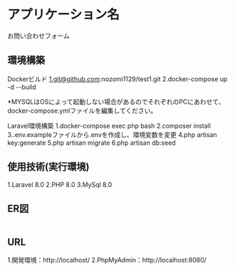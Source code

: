 # アプリケーション名
お問い合わせフォーム

## 環境構築
Dockerビルド
1.git@github.com:nozomi1129/test1.git
2.docker-compose up -d --build

*MYSQLはOSによって起動しない場合があるのでそれぞれのPCにあわせて、docker-compose.ymlファイルを編集してください。

Laravel環境構築
1.docker-compose exec php bash
2.composer install
3..env.exampleファイルから.envを作成し、環境変数を変更
4.php artisan key:generate
5.php artisan migrate
6.php artisan db:seed

## 使用技術(実行環境)
1.Laravel 8.0
2.PHP 8.0
3.MySql 8.0

## ER図
<!-- draw.io diagram -->
<div class="mxgraph" style="max-width:100%;border:1px solid transparent;" data-mxgraph="{&quot;highlight&quot;:&quot;#0000ff&quot;,&quot;nav&quot;:true,&quot;resize&quot;:true,&quot;toolbar&quot;:&quot;zoom layers tags lightbox&quot;,&quot;edit&quot;:&quot;_blank&quot;,&quot;xml&quot;:&quot;&lt;mxfile&gt;\n  &lt;diagram id=\&quot;VkIrwCOxOKkkTa_SN3hY\&quot; name=\&quot;ページ1\&quot;&gt;\n    &lt;mxGraphModel dx=\&quot;444\&quot; dy=\&quot;822\&quot; grid=\&quot;1\&quot; gridSize=\&quot;10\&quot; guides=\&quot;1\&quot; tooltips=\&quot;1\&quot; connect=\&quot;1\&quot; arrows=\&quot;1\&quot; fold=\&quot;1\&quot; page=\&quot;1\&quot; pageScale=\&quot;1\&quot; pageWidth=\&quot;827\&quot; pageHeight=\&quot;1169\&quot; math=\&quot;0\&quot; shadow=\&quot;0\&quot;&gt;\n      &lt;root&gt;\n        &lt;mxCell id=\&quot;0\&quot; /&gt;\n        &lt;mxCell id=\&quot;1\&quot; parent=\&quot;0\&quot; /&gt;\n        &lt;mxCell id=\&quot;15\&quot; value=\&quot;contacts\&quot; style=\&quot;shape=table;startSize=30;container=1;collapsible=1;childLayout=tableLayout;fixedRows=1;rowLines=0;fontStyle=1;align=center;resizeLast=1;html=1;\&quot; parent=\&quot;1\&quot; vertex=\&quot;1\&quot;&gt;\n          &lt;mxGeometry x=\&quot;141\&quot; y=\&quot;150\&quot; width=\&quot;180\&quot; height=\&quot;390\&quot; as=\&quot;geometry\&quot;&gt;\n            &lt;mxRectangle x=\&quot;140\&quot; y=\&quot;150\&quot; width=\&quot;70\&quot; height=\&quot;30\&quot; as=\&quot;alternateBounds\&quot; /&gt;\n          &lt;/mxGeometry&gt;\n        &lt;/mxCell&gt;\n        &lt;mxCell id=\&quot;16\&quot; value=\&quot;\&quot; style=\&quot;shape=tableRow;horizontal=0;startSize=0;swimlaneHead=0;swimlaneBody=0;fillColor=none;collapsible=0;dropTarget=0;points=[[0,0.5],[1,0.5]];portConstraint=eastwest;top=0;left=0;right=0;bottom=1;\&quot; parent=\&quot;15\&quot; vertex=\&quot;1\&quot;&gt;\n          &lt;mxGeometry y=\&quot;30\&quot; width=\&quot;180\&quot; height=\&quot;30\&quot; as=\&quot;geometry\&quot; /&gt;\n        &lt;/mxCell&gt;\n        &lt;mxCell id=\&quot;17\&quot; value=\&quot;PK\&quot; style=\&quot;shape=partialRectangle;connectable=0;fillColor=none;top=0;left=0;bottom=0;right=0;fontStyle=1;overflow=hidden;whiteSpace=wrap;html=1;\&quot; parent=\&quot;16\&quot; vertex=\&quot;1\&quot;&gt;\n          &lt;mxGeometry width=\&quot;30\&quot; height=\&quot;30\&quot; as=\&quot;geometry\&quot;&gt;\n            &lt;mxRectangle width=\&quot;30\&quot; height=\&quot;30\&quot; as=\&quot;alternateBounds\&quot; /&gt;\n          &lt;/mxGeometry&gt;\n        &lt;/mxCell&gt;\n        &lt;mxCell id=\&quot;18\&quot; value=\&quot;ID\&quot; style=\&quot;shape=partialRectangle;connectable=0;fillColor=none;top=0;left=0;bottom=0;right=0;align=left;spacingLeft=6;fontStyle=5;overflow=hidden;whiteSpace=wrap;html=1;\&quot; parent=\&quot;16\&quot; vertex=\&quot;1\&quot;&gt;\n          &lt;mxGeometry x=\&quot;30\&quot; width=\&quot;150\&quot; height=\&quot;30\&quot; as=\&quot;geometry\&quot;&gt;\n            &lt;mxRectangle width=\&quot;150\&quot; height=\&quot;30\&quot; as=\&quot;alternateBounds\&quot; /&gt;\n          &lt;/mxGeometry&gt;\n        &lt;/mxCell&gt;\n        &lt;mxCell id=\&quot;19\&quot; value=\&quot;\&quot; style=\&quot;shape=tableRow;horizontal=0;startSize=0;swimlaneHead=0;swimlaneBody=0;fillColor=none;collapsible=0;dropTarget=0;points=[[0,0.5],[1,0.5]];portConstraint=eastwest;top=0;left=0;right=0;bottom=0;\&quot; parent=\&quot;15\&quot; vertex=\&quot;1\&quot;&gt;\n          &lt;mxGeometry y=\&quot;60\&quot; width=\&quot;180\&quot; height=\&quot;30\&quot; as=\&quot;geometry\&quot; /&gt;\n        &lt;/mxCell&gt;\n        &lt;mxCell id=\&quot;20\&quot; value=\&quot;\&quot; style=\&quot;shape=partialRectangle;connectable=0;fillColor=none;top=0;left=0;bottom=0;right=0;editable=1;overflow=hidden;whiteSpace=wrap;html=1;\&quot; parent=\&quot;19\&quot; vertex=\&quot;1\&quot;&gt;\n          &lt;mxGeometry width=\&quot;30\&quot; height=\&quot;30\&quot; as=\&quot;geometry\&quot;&gt;\n            &lt;mxRectangle width=\&quot;30\&quot; height=\&quot;30\&quot; as=\&quot;alternateBounds\&quot; /&gt;\n          &lt;/mxGeometry&gt;\n        &lt;/mxCell&gt;\n        &lt;mxCell id=\&quot;21\&quot; value=\&quot;category_id\&quot; style=\&quot;shape=partialRectangle;connectable=0;fillColor=none;top=0;left=0;bottom=0;right=0;align=left;spacingLeft=6;overflow=hidden;whiteSpace=wrap;html=1;\&quot; parent=\&quot;19\&quot; vertex=\&quot;1\&quot;&gt;\n          &lt;mxGeometry x=\&quot;30\&quot; width=\&quot;150\&quot; height=\&quot;30\&quot; as=\&quot;geometry\&quot;&gt;\n            &lt;mxRectangle width=\&quot;150\&quot; height=\&quot;30\&quot; as=\&quot;alternateBounds\&quot; /&gt;\n          &lt;/mxGeometry&gt;\n        &lt;/mxCell&gt;\n        &lt;mxCell id=\&quot;22\&quot; value=\&quot;\&quot; style=\&quot;shape=tableRow;horizontal=0;startSize=0;swimlaneHead=0;swimlaneBody=0;fillColor=none;collapsible=0;dropTarget=0;points=[[0,0.5],[1,0.5]];portConstraint=eastwest;top=0;left=0;right=0;bottom=0;\&quot; parent=\&quot;15\&quot; vertex=\&quot;1\&quot;&gt;\n          &lt;mxGeometry y=\&quot;90\&quot; width=\&quot;180\&quot; height=\&quot;30\&quot; as=\&quot;geometry\&quot; /&gt;\n        &lt;/mxCell&gt;\n        &lt;mxCell id=\&quot;23\&quot; value=\&quot;\&quot; style=\&quot;shape=partialRectangle;connectable=0;fillColor=none;top=0;left=0;bottom=0;right=0;editable=1;overflow=hidden;whiteSpace=wrap;html=1;\&quot; parent=\&quot;22\&quot; vertex=\&quot;1\&quot;&gt;\n          &lt;mxGeometry width=\&quot;30\&quot; height=\&quot;30\&quot; as=\&quot;geometry\&quot;&gt;\n            &lt;mxRectangle width=\&quot;30\&quot; height=\&quot;30\&quot; as=\&quot;alternateBounds\&quot; /&gt;\n          &lt;/mxGeometry&gt;\n        &lt;/mxCell&gt;\n        &lt;mxCell id=\&quot;24\&quot; value=\&quot;first_name\&quot; style=\&quot;shape=partialRectangle;connectable=0;fillColor=none;top=0;left=0;bottom=0;right=0;align=left;spacingLeft=6;overflow=hidden;whiteSpace=wrap;html=1;\&quot; parent=\&quot;22\&quot; vertex=\&quot;1\&quot;&gt;\n          &lt;mxGeometry x=\&quot;30\&quot; width=\&quot;150\&quot; height=\&quot;30\&quot; as=\&quot;geometry\&quot;&gt;\n            &lt;mxRectangle width=\&quot;150\&quot; height=\&quot;30\&quot; as=\&quot;alternateBounds\&quot; /&gt;\n          &lt;/mxGeometry&gt;\n        &lt;/mxCell&gt;\n        &lt;mxCell id=\&quot;25\&quot; value=\&quot;\&quot; style=\&quot;shape=tableRow;horizontal=0;startSize=0;swimlaneHead=0;swimlaneBody=0;fillColor=none;collapsible=0;dropTarget=0;points=[[0,0.5],[1,0.5]];portConstraint=eastwest;top=0;left=0;right=0;bottom=0;\&quot; parent=\&quot;15\&quot; vertex=\&quot;1\&quot;&gt;\n          &lt;mxGeometry y=\&quot;120\&quot; width=\&quot;180\&quot; height=\&quot;30\&quot; as=\&quot;geometry\&quot; /&gt;\n        &lt;/mxCell&gt;\n        &lt;mxCell id=\&quot;26\&quot; value=\&quot;\&quot; style=\&quot;shape=partialRectangle;connectable=0;fillColor=none;top=0;left=0;bottom=0;right=0;editable=1;overflow=hidden;whiteSpace=wrap;html=1;\&quot; parent=\&quot;25\&quot; vertex=\&quot;1\&quot;&gt;\n          &lt;mxGeometry width=\&quot;30\&quot; height=\&quot;30\&quot; as=\&quot;geometry\&quot;&gt;\n            &lt;mxRectangle width=\&quot;30\&quot; height=\&quot;30\&quot; as=\&quot;alternateBounds\&quot; /&gt;\n          &lt;/mxGeometry&gt;\n        &lt;/mxCell&gt;\n        &lt;mxCell id=\&quot;27\&quot; value=\&quot;last_name\&quot; style=\&quot;shape=partialRectangle;connectable=0;fillColor=none;top=0;left=0;bottom=0;right=0;align=left;spacingLeft=6;overflow=hidden;whiteSpace=wrap;html=1;\&quot; parent=\&quot;25\&quot; vertex=\&quot;1\&quot;&gt;\n          &lt;mxGeometry x=\&quot;30\&quot; width=\&quot;150\&quot; height=\&quot;30\&quot; as=\&quot;geometry\&quot;&gt;\n            &lt;mxRectangle width=\&quot;150\&quot; height=\&quot;30\&quot; as=\&quot;alternateBounds\&quot; /&gt;\n          &lt;/mxGeometry&gt;\n        &lt;/mxCell&gt;\n        &lt;mxCell id=\&quot;29\&quot; style=\&quot;shape=tableRow;horizontal=0;startSize=0;swimlaneHead=0;swimlaneBody=0;fillColor=none;collapsible=0;dropTarget=0;points=[[0,0.5],[1,0.5]];portConstraint=eastwest;top=0;left=0;right=0;bottom=0;\&quot; parent=\&quot;15\&quot; vertex=\&quot;1\&quot;&gt;\n          &lt;mxGeometry y=\&quot;150\&quot; width=\&quot;180\&quot; height=\&quot;30\&quot; as=\&quot;geometry\&quot; /&gt;\n        &lt;/mxCell&gt;\n        &lt;mxCell id=\&quot;30\&quot; style=\&quot;shape=partialRectangle;connectable=0;fillColor=none;top=0;left=0;bottom=0;right=0;editable=1;overflow=hidden;whiteSpace=wrap;html=1;\&quot; parent=\&quot;29\&quot; vertex=\&quot;1\&quot;&gt;\n          &lt;mxGeometry width=\&quot;30\&quot; height=\&quot;30\&quot; as=\&quot;geometry\&quot;&gt;\n            &lt;mxRectangle width=\&quot;30\&quot; height=\&quot;30\&quot; as=\&quot;alternateBounds\&quot; /&gt;\n          &lt;/mxGeometry&gt;\n        &lt;/mxCell&gt;\n        &lt;mxCell id=\&quot;31\&quot; value=\&quot;gender\&quot; style=\&quot;shape=partialRectangle;connectable=0;fillColor=none;top=0;left=0;bottom=0;right=0;align=left;spacingLeft=6;overflow=hidden;whiteSpace=wrap;html=1;\&quot; parent=\&quot;29\&quot; vertex=\&quot;1\&quot;&gt;\n          &lt;mxGeometry x=\&quot;30\&quot; width=\&quot;150\&quot; height=\&quot;30\&quot; as=\&quot;geometry\&quot;&gt;\n            &lt;mxRectangle width=\&quot;150\&quot; height=\&quot;30\&quot; as=\&quot;alternateBounds\&quot; /&gt;\n          &lt;/mxGeometry&gt;\n        &lt;/mxCell&gt;\n        &lt;mxCell id=\&quot;32\&quot; style=\&quot;shape=tableRow;horizontal=0;startSize=0;swimlaneHead=0;swimlaneBody=0;fillColor=none;collapsible=0;dropTarget=0;points=[[0,0.5],[1,0.5]];portConstraint=eastwest;top=0;left=0;right=0;bottom=0;\&quot; parent=\&quot;15\&quot; vertex=\&quot;1\&quot;&gt;\n          &lt;mxGeometry y=\&quot;180\&quot; width=\&quot;180\&quot; height=\&quot;30\&quot; as=\&quot;geometry\&quot; /&gt;\n        &lt;/mxCell&gt;\n        &lt;mxCell id=\&quot;33\&quot; style=\&quot;shape=partialRectangle;connectable=0;fillColor=none;top=0;left=0;bottom=0;right=0;editable=1;overflow=hidden;whiteSpace=wrap;html=1;\&quot; parent=\&quot;32\&quot; vertex=\&quot;1\&quot;&gt;\n          &lt;mxGeometry width=\&quot;30\&quot; height=\&quot;30\&quot; as=\&quot;geometry\&quot;&gt;\n            &lt;mxRectangle width=\&quot;30\&quot; height=\&quot;30\&quot; as=\&quot;alternateBounds\&quot; /&gt;\n          &lt;/mxGeometry&gt;\n        &lt;/mxCell&gt;\n        &lt;mxCell id=\&quot;34\&quot; value=\&quot;email\&quot; style=\&quot;shape=partialRectangle;connectable=0;fillColor=none;top=0;left=0;bottom=0;right=0;align=left;spacingLeft=6;overflow=hidden;whiteSpace=wrap;html=1;\&quot; parent=\&quot;32\&quot; vertex=\&quot;1\&quot;&gt;\n          &lt;mxGeometry x=\&quot;30\&quot; width=\&quot;150\&quot; height=\&quot;30\&quot; as=\&quot;geometry\&quot;&gt;\n            &lt;mxRectangle width=\&quot;150\&quot; height=\&quot;30\&quot; as=\&quot;alternateBounds\&quot; /&gt;\n          &lt;/mxGeometry&gt;\n        &lt;/mxCell&gt;\n        &lt;mxCell id=\&quot;35\&quot; style=\&quot;shape=tableRow;horizontal=0;startSize=0;swimlaneHead=0;swimlaneBody=0;fillColor=none;collapsible=0;dropTarget=0;points=[[0,0.5],[1,0.5]];portConstraint=eastwest;top=0;left=0;right=0;bottom=0;\&quot; parent=\&quot;15\&quot; vertex=\&quot;1\&quot;&gt;\n          &lt;mxGeometry y=\&quot;210\&quot; width=\&quot;180\&quot; height=\&quot;30\&quot; as=\&quot;geometry\&quot; /&gt;\n        &lt;/mxCell&gt;\n        &lt;mxCell id=\&quot;36\&quot; style=\&quot;shape=partialRectangle;connectable=0;fillColor=none;top=0;left=0;bottom=0;right=0;editable=1;overflow=hidden;whiteSpace=wrap;html=1;\&quot; parent=\&quot;35\&quot; vertex=\&quot;1\&quot;&gt;\n          &lt;mxGeometry width=\&quot;30\&quot; height=\&quot;30\&quot; as=\&quot;geometry\&quot;&gt;\n            &lt;mxRectangle width=\&quot;30\&quot; height=\&quot;30\&quot; as=\&quot;alternateBounds\&quot; /&gt;\n          &lt;/mxGeometry&gt;\n        &lt;/mxCell&gt;\n        &lt;mxCell id=\&quot;37\&quot; value=\&quot;tel\&quot; style=\&quot;shape=partialRectangle;connectable=0;fillColor=none;top=0;left=0;bottom=0;right=0;align=left;spacingLeft=6;overflow=hidden;whiteSpace=wrap;html=1;\&quot; parent=\&quot;35\&quot; vertex=\&quot;1\&quot;&gt;\n          &lt;mxGeometry x=\&quot;30\&quot; width=\&quot;150\&quot; height=\&quot;30\&quot; as=\&quot;geometry\&quot;&gt;\n            &lt;mxRectangle width=\&quot;150\&quot; height=\&quot;30\&quot; as=\&quot;alternateBounds\&quot; /&gt;\n          &lt;/mxGeometry&gt;\n        &lt;/mxCell&gt;\n        &lt;mxCell id=\&quot;38\&quot; style=\&quot;shape=tableRow;horizontal=0;startSize=0;swimlaneHead=0;swimlaneBody=0;fillColor=none;collapsible=0;dropTarget=0;points=[[0,0.5],[1,0.5]];portConstraint=eastwest;top=0;left=0;right=0;bottom=0;\&quot; parent=\&quot;15\&quot; vertex=\&quot;1\&quot;&gt;\n          &lt;mxGeometry y=\&quot;240\&quot; width=\&quot;180\&quot; height=\&quot;30\&quot; as=\&quot;geometry\&quot; /&gt;\n        &lt;/mxCell&gt;\n        &lt;mxCell id=\&quot;39\&quot; style=\&quot;shape=partialRectangle;connectable=0;fillColor=none;top=0;left=0;bottom=0;right=0;editable=1;overflow=hidden;whiteSpace=wrap;html=1;\&quot; parent=\&quot;38\&quot; vertex=\&quot;1\&quot;&gt;\n          &lt;mxGeometry width=\&quot;30\&quot; height=\&quot;30\&quot; as=\&quot;geometry\&quot;&gt;\n            &lt;mxRectangle width=\&quot;30\&quot; height=\&quot;30\&quot; as=\&quot;alternateBounds\&quot; /&gt;\n          &lt;/mxGeometry&gt;\n        &lt;/mxCell&gt;\n        &lt;mxCell id=\&quot;40\&quot; value=\&quot;address\&quot; style=\&quot;shape=partialRectangle;connectable=0;fillColor=none;top=0;left=0;bottom=0;right=0;align=left;spacingLeft=6;overflow=hidden;whiteSpace=wrap;html=1;\&quot; parent=\&quot;38\&quot; vertex=\&quot;1\&quot;&gt;\n          &lt;mxGeometry x=\&quot;30\&quot; width=\&quot;150\&quot; height=\&quot;30\&quot; as=\&quot;geometry\&quot;&gt;\n            &lt;mxRectangle width=\&quot;150\&quot; height=\&quot;30\&quot; as=\&quot;alternateBounds\&quot; /&gt;\n          &lt;/mxGeometry&gt;\n        &lt;/mxCell&gt;\n        &lt;mxCell id=\&quot;41\&quot; style=\&quot;shape=tableRow;horizontal=0;startSize=0;swimlaneHead=0;swimlaneBody=0;fillColor=none;collapsible=0;dropTarget=0;points=[[0,0.5],[1,0.5]];portConstraint=eastwest;top=0;left=0;right=0;bottom=0;\&quot; parent=\&quot;15\&quot; vertex=\&quot;1\&quot;&gt;\n          &lt;mxGeometry y=\&quot;270\&quot; width=\&quot;180\&quot; height=\&quot;30\&quot; as=\&quot;geometry\&quot; /&gt;\n        &lt;/mxCell&gt;\n        &lt;mxCell id=\&quot;42\&quot; style=\&quot;shape=partialRectangle;connectable=0;fillColor=none;top=0;left=0;bottom=0;right=0;editable=1;overflow=hidden;whiteSpace=wrap;html=1;\&quot; parent=\&quot;41\&quot; vertex=\&quot;1\&quot;&gt;\n          &lt;mxGeometry width=\&quot;30\&quot; height=\&quot;30\&quot; as=\&quot;geometry\&quot;&gt;\n            &lt;mxRectangle width=\&quot;30\&quot; height=\&quot;30\&quot; as=\&quot;alternateBounds\&quot; /&gt;\n          &lt;/mxGeometry&gt;\n        &lt;/mxCell&gt;\n        &lt;mxCell id=\&quot;43\&quot; value=\&quot;building\&quot; style=\&quot;shape=partialRectangle;connectable=0;fillColor=none;top=0;left=0;bottom=0;right=0;align=left;spacingLeft=6;overflow=hidden;whiteSpace=wrap;html=1;\&quot; parent=\&quot;41\&quot; vertex=\&quot;1\&quot;&gt;\n          &lt;mxGeometry x=\&quot;30\&quot; width=\&quot;150\&quot; height=\&quot;30\&quot; as=\&quot;geometry\&quot;&gt;\n            &lt;mxRectangle width=\&quot;150\&quot; height=\&quot;30\&quot; as=\&quot;alternateBounds\&quot; /&gt;\n          &lt;/mxGeometry&gt;\n        &lt;/mxCell&gt;\n        &lt;mxCell id=\&quot;44\&quot; style=\&quot;shape=tableRow;horizontal=0;startSize=0;swimlaneHead=0;swimlaneBody=0;fillColor=none;collapsible=0;dropTarget=0;points=[[0,0.5],[1,0.5]];portConstraint=eastwest;top=0;left=0;right=0;bottom=0;\&quot; parent=\&quot;15\&quot; vertex=\&quot;1\&quot;&gt;\n          &lt;mxGeometry y=\&quot;300\&quot; width=\&quot;180\&quot; height=\&quot;30\&quot; as=\&quot;geometry\&quot; /&gt;\n        &lt;/mxCell&gt;\n        &lt;mxCell id=\&quot;45\&quot; style=\&quot;shape=partialRectangle;connectable=0;fillColor=none;top=0;left=0;bottom=0;right=0;editable=1;overflow=hidden;whiteSpace=wrap;html=1;\&quot; parent=\&quot;44\&quot; vertex=\&quot;1\&quot;&gt;\n          &lt;mxGeometry width=\&quot;30\&quot; height=\&quot;30\&quot; as=\&quot;geometry\&quot;&gt;\n            &lt;mxRectangle width=\&quot;30\&quot; height=\&quot;30\&quot; as=\&quot;alternateBounds\&quot; /&gt;\n          &lt;/mxGeometry&gt;\n        &lt;/mxCell&gt;\n        &lt;mxCell id=\&quot;46\&quot; value=\&quot;detail\&quot; style=\&quot;shape=partialRectangle;connectable=0;fillColor=none;top=0;left=0;bottom=0;right=0;align=left;spacingLeft=6;overflow=hidden;whiteSpace=wrap;html=1;\&quot; parent=\&quot;44\&quot; vertex=\&quot;1\&quot;&gt;\n          &lt;mxGeometry x=\&quot;30\&quot; width=\&quot;150\&quot; height=\&quot;30\&quot; as=\&quot;geometry\&quot;&gt;\n            &lt;mxRectangle width=\&quot;150\&quot; height=\&quot;30\&quot; as=\&quot;alternateBounds\&quot; /&gt;\n          &lt;/mxGeometry&gt;\n        &lt;/mxCell&gt;\n        &lt;mxCell id=\&quot;47\&quot; style=\&quot;shape=tableRow;horizontal=0;startSize=0;swimlaneHead=0;swimlaneBody=0;fillColor=none;collapsible=0;dropTarget=0;points=[[0,0.5],[1,0.5]];portConstraint=eastwest;top=0;left=0;right=0;bottom=0;\&quot; parent=\&quot;15\&quot; vertex=\&quot;1\&quot;&gt;\n          &lt;mxGeometry y=\&quot;330\&quot; width=\&quot;180\&quot; height=\&quot;30\&quot; as=\&quot;geometry\&quot; /&gt;\n        &lt;/mxCell&gt;\n        &lt;mxCell id=\&quot;48\&quot; style=\&quot;shape=partialRectangle;connectable=0;fillColor=none;top=0;left=0;bottom=0;right=0;editable=1;overflow=hidden;whiteSpace=wrap;html=1;\&quot; parent=\&quot;47\&quot; vertex=\&quot;1\&quot;&gt;\n          &lt;mxGeometry width=\&quot;30\&quot; height=\&quot;30\&quot; as=\&quot;geometry\&quot;&gt;\n            &lt;mxRectangle width=\&quot;30\&quot; height=\&quot;30\&quot; as=\&quot;alternateBounds\&quot; /&gt;\n          &lt;/mxGeometry&gt;\n        &lt;/mxCell&gt;\n        &lt;mxCell id=\&quot;49\&quot; value=\&quot;created_at\&quot; style=\&quot;shape=partialRectangle;connectable=0;fillColor=none;top=0;left=0;bottom=0;right=0;align=left;spacingLeft=6;overflow=hidden;whiteSpace=wrap;html=1;\&quot; parent=\&quot;47\&quot; vertex=\&quot;1\&quot;&gt;\n          &lt;mxGeometry x=\&quot;30\&quot; width=\&quot;150\&quot; height=\&quot;30\&quot; as=\&quot;geometry\&quot;&gt;\n            &lt;mxRectangle width=\&quot;150\&quot; height=\&quot;30\&quot; as=\&quot;alternateBounds\&quot; /&gt;\n          &lt;/mxGeometry&gt;\n        &lt;/mxCell&gt;\n        &lt;mxCell id=\&quot;50\&quot; style=\&quot;shape=tableRow;horizontal=0;startSize=0;swimlaneHead=0;swimlaneBody=0;fillColor=none;collapsible=0;dropTarget=0;points=[[0,0.5],[1,0.5]];portConstraint=eastwest;top=0;left=0;right=0;bottom=0;\&quot; parent=\&quot;15\&quot; vertex=\&quot;1\&quot;&gt;\n          &lt;mxGeometry y=\&quot;360\&quot; width=\&quot;180\&quot; height=\&quot;30\&quot; as=\&quot;geometry\&quot; /&gt;\n        &lt;/mxCell&gt;\n        &lt;mxCell id=\&quot;51\&quot; style=\&quot;shape=partialRectangle;connectable=0;fillColor=none;top=0;left=0;bottom=0;right=0;editable=1;overflow=hidden;whiteSpace=wrap;html=1;\&quot; parent=\&quot;50\&quot; vertex=\&quot;1\&quot;&gt;\n          &lt;mxGeometry width=\&quot;30\&quot; height=\&quot;30\&quot; as=\&quot;geometry\&quot;&gt;\n            &lt;mxRectangle width=\&quot;30\&quot; height=\&quot;30\&quot; as=\&quot;alternateBounds\&quot; /&gt;\n          &lt;/mxGeometry&gt;\n        &lt;/mxCell&gt;\n        &lt;mxCell id=\&quot;52\&quot; value=\&quot;updated_at\&quot; style=\&quot;shape=partialRectangle;connectable=0;fillColor=none;top=0;left=0;bottom=0;right=0;align=left;spacingLeft=6;overflow=hidden;whiteSpace=wrap;html=1;\&quot; parent=\&quot;50\&quot; vertex=\&quot;1\&quot;&gt;\n          &lt;mxGeometry x=\&quot;30\&quot; width=\&quot;150\&quot; height=\&quot;30\&quot; as=\&quot;geometry\&quot;&gt;\n            &lt;mxRectangle width=\&quot;150\&quot; height=\&quot;30\&quot; as=\&quot;alternateBounds\&quot; /&gt;\n          &lt;/mxGeometry&gt;\n        &lt;/mxCell&gt;\n        &lt;mxCell id=\&quot;53\&quot; value=\&quot;categories\&quot; style=\&quot;shape=table;startSize=30;container=1;collapsible=1;childLayout=tableLayout;fixedRows=1;rowLines=0;fontStyle=1;align=center;resizeLast=1;html=1;\&quot; parent=\&quot;1\&quot; vertex=\&quot;1\&quot;&gt;\n          &lt;mxGeometry x=\&quot;400\&quot; y=\&quot;150\&quot; width=\&quot;180\&quot; height=\&quot;150\&quot; as=\&quot;geometry\&quot; /&gt;\n        &lt;/mxCell&gt;\n        &lt;mxCell id=\&quot;54\&quot; value=\&quot;\&quot; style=\&quot;shape=tableRow;horizontal=0;startSize=0;swimlaneHead=0;swimlaneBody=0;fillColor=none;collapsible=0;dropTarget=0;points=[[0,0.5],[1,0.5]];portConstraint=eastwest;top=0;left=0;right=0;bottom=1;\&quot; parent=\&quot;53\&quot; vertex=\&quot;1\&quot;&gt;\n          &lt;mxGeometry y=\&quot;30\&quot; width=\&quot;180\&quot; height=\&quot;30\&quot; as=\&quot;geometry\&quot; /&gt;\n        &lt;/mxCell&gt;\n        &lt;mxCell id=\&quot;55\&quot; value=\&quot;PK\&quot; style=\&quot;shape=partialRectangle;connectable=0;fillColor=none;top=0;left=0;bottom=0;right=0;fontStyle=1;overflow=hidden;whiteSpace=wrap;html=1;\&quot; parent=\&quot;54\&quot; vertex=\&quot;1\&quot;&gt;\n          &lt;mxGeometry width=\&quot;30\&quot; height=\&quot;30\&quot; as=\&quot;geometry\&quot;&gt;\n            &lt;mxRectangle width=\&quot;30\&quot; height=\&quot;30\&quot; as=\&quot;alternateBounds\&quot; /&gt;\n          &lt;/mxGeometry&gt;\n        &lt;/mxCell&gt;\n        &lt;mxCell id=\&quot;56\&quot; value=\&quot;category_ID\&quot; style=\&quot;shape=partialRectangle;connectable=0;fillColor=none;top=0;left=0;bottom=0;right=0;align=left;spacingLeft=6;fontStyle=5;overflow=hidden;whiteSpace=wrap;html=1;\&quot; parent=\&quot;54\&quot; vertex=\&quot;1\&quot;&gt;\n          &lt;mxGeometry x=\&quot;30\&quot; width=\&quot;150\&quot; height=\&quot;30\&quot; as=\&quot;geometry\&quot;&gt;\n            &lt;mxRectangle width=\&quot;150\&quot; height=\&quot;30\&quot; as=\&quot;alternateBounds\&quot; /&gt;\n          &lt;/mxGeometry&gt;\n        &lt;/mxCell&gt;\n        &lt;mxCell id=\&quot;57\&quot; value=\&quot;\&quot; style=\&quot;shape=tableRow;horizontal=0;startSize=0;swimlaneHead=0;swimlaneBody=0;fillColor=none;collapsible=0;dropTarget=0;points=[[0,0.5],[1,0.5]];portConstraint=eastwest;top=0;left=0;right=0;bottom=0;\&quot; parent=\&quot;53\&quot; vertex=\&quot;1\&quot;&gt;\n          &lt;mxGeometry y=\&quot;60\&quot; width=\&quot;180\&quot; height=\&quot;30\&quot; as=\&quot;geometry\&quot; /&gt;\n        &lt;/mxCell&gt;\n        &lt;mxCell id=\&quot;58\&quot; value=\&quot;\&quot; style=\&quot;shape=partialRectangle;connectable=0;fillColor=none;top=0;left=0;bottom=0;right=0;editable=1;overflow=hidden;whiteSpace=wrap;html=1;\&quot; parent=\&quot;57\&quot; vertex=\&quot;1\&quot;&gt;\n          &lt;mxGeometry width=\&quot;30\&quot; height=\&quot;30\&quot; as=\&quot;geometry\&quot;&gt;\n            &lt;mxRectangle width=\&quot;30\&quot; height=\&quot;30\&quot; as=\&quot;alternateBounds\&quot; /&gt;\n          &lt;/mxGeometry&gt;\n        &lt;/mxCell&gt;\n        &lt;mxCell id=\&quot;59\&quot; value=\&quot;content\&quot; style=\&quot;shape=partialRectangle;connectable=0;fillColor=none;top=0;left=0;bottom=0;right=0;align=left;spacingLeft=6;overflow=hidden;whiteSpace=wrap;html=1;\&quot; parent=\&quot;57\&quot; vertex=\&quot;1\&quot;&gt;\n          &lt;mxGeometry x=\&quot;30\&quot; width=\&quot;150\&quot; height=\&quot;30\&quot; as=\&quot;geometry\&quot;&gt;\n            &lt;mxRectangle width=\&quot;150\&quot; height=\&quot;30\&quot; as=\&quot;alternateBounds\&quot; /&gt;\n          &lt;/mxGeometry&gt;\n        &lt;/mxCell&gt;\n        &lt;mxCell id=\&quot;60\&quot; value=\&quot;\&quot; style=\&quot;shape=tableRow;horizontal=0;startSize=0;swimlaneHead=0;swimlaneBody=0;fillColor=none;collapsible=0;dropTarget=0;points=[[0,0.5],[1,0.5]];portConstraint=eastwest;top=0;left=0;right=0;bottom=0;\&quot; parent=\&quot;53\&quot; vertex=\&quot;1\&quot;&gt;\n          &lt;mxGeometry y=\&quot;90\&quot; width=\&quot;180\&quot; height=\&quot;30\&quot; as=\&quot;geometry\&quot; /&gt;\n        &lt;/mxCell&gt;\n        &lt;mxCell id=\&quot;61\&quot; value=\&quot;\&quot; style=\&quot;shape=partialRectangle;connectable=0;fillColor=none;top=0;left=0;bottom=0;right=0;editable=1;overflow=hidden;whiteSpace=wrap;html=1;\&quot; parent=\&quot;60\&quot; vertex=\&quot;1\&quot;&gt;\n          &lt;mxGeometry width=\&quot;30\&quot; height=\&quot;30\&quot; as=\&quot;geometry\&quot;&gt;\n            &lt;mxRectangle width=\&quot;30\&quot; height=\&quot;30\&quot; as=\&quot;alternateBounds\&quot; /&gt;\n          &lt;/mxGeometry&gt;\n        &lt;/mxCell&gt;\n        &lt;mxCell id=\&quot;62\&quot; value=\&quot;created_at\&quot; style=\&quot;shape=partialRectangle;connectable=0;fillColor=none;top=0;left=0;bottom=0;right=0;align=left;spacingLeft=6;overflow=hidden;whiteSpace=wrap;html=1;\&quot; parent=\&quot;60\&quot; vertex=\&quot;1\&quot;&gt;\n          &lt;mxGeometry x=\&quot;30\&quot; width=\&quot;150\&quot; height=\&quot;30\&quot; as=\&quot;geometry\&quot;&gt;\n            &lt;mxRectangle width=\&quot;150\&quot; height=\&quot;30\&quot; as=\&quot;alternateBounds\&quot; /&gt;\n          &lt;/mxGeometry&gt;\n        &lt;/mxCell&gt;\n        &lt;mxCell id=\&quot;63\&quot; value=\&quot;\&quot; style=\&quot;shape=tableRow;horizontal=0;startSize=0;swimlaneHead=0;swimlaneBody=0;fillColor=none;collapsible=0;dropTarget=0;points=[[0,0.5],[1,0.5]];portConstraint=eastwest;top=0;left=0;right=0;bottom=0;\&quot; parent=\&quot;53\&quot; vertex=\&quot;1\&quot;&gt;\n          &lt;mxGeometry y=\&quot;120\&quot; width=\&quot;180\&quot; height=\&quot;30\&quot; as=\&quot;geometry\&quot; /&gt;\n        &lt;/mxCell&gt;\n        &lt;mxCell id=\&quot;64\&quot; value=\&quot;\&quot; style=\&quot;shape=partialRectangle;connectable=0;fillColor=none;top=0;left=0;bottom=0;right=0;editable=1;overflow=hidden;whiteSpace=wrap;html=1;\&quot; parent=\&quot;63\&quot; vertex=\&quot;1\&quot;&gt;\n          &lt;mxGeometry width=\&quot;30\&quot; height=\&quot;30\&quot; as=\&quot;geometry\&quot;&gt;\n            &lt;mxRectangle width=\&quot;30\&quot; height=\&quot;30\&quot; as=\&quot;alternateBounds\&quot; /&gt;\n          &lt;/mxGeometry&gt;\n        &lt;/mxCell&gt;\n        &lt;mxCell id=\&quot;65\&quot; value=\&quot;updated_at\&quot; style=\&quot;shape=partialRectangle;connectable=0;fillColor=none;top=0;left=0;bottom=0;right=0;align=left;spacingLeft=6;overflow=hidden;whiteSpace=wrap;html=1;\&quot; parent=\&quot;63\&quot; vertex=\&quot;1\&quot;&gt;\n          &lt;mxGeometry x=\&quot;30\&quot; width=\&quot;150\&quot; height=\&quot;30\&quot; as=\&quot;geometry\&quot;&gt;\n            &lt;mxRectangle width=\&quot;150\&quot; height=\&quot;30\&quot; as=\&quot;alternateBounds\&quot; /&gt;\n          &lt;/mxGeometry&gt;\n        &lt;/mxCell&gt;\n        &lt;mxCell id=\&quot;68\&quot; value=\&quot;\&quot; style=\&quot;edgeStyle=entityRelationEdgeStyle;fontSize=12;html=1;endArrow=ERoneToMany;startArrow=ERmandOne;entryX=0;entryY=0.5;entryDx=0;entryDy=0;\&quot; parent=\&quot;1\&quot; target=\&quot;54\&quot; edge=\&quot;1\&quot;&gt;\n          &lt;mxGeometry width=\&quot;100\&quot; height=\&quot;100\&quot; relative=\&quot;1\&quot; as=\&quot;geometry\&quot;&gt;\n            &lt;mxPoint x=\&quot;321\&quot; y=\&quot;190\&quot; as=\&quot;sourcePoint\&quot; /&gt;\n            &lt;mxPoint x=\&quot;421\&quot; y=\&quot;90\&quot; as=\&quot;targetPoint\&quot; /&gt;\n            &lt;Array as=\&quot;points\&quot;&gt;\n              &lt;mxPoint x=\&quot;400\&quot; y=\&quot;160\&quot; /&gt;\n            &lt;/Array&gt;\n          &lt;/mxGeometry&gt;\n        &lt;/mxCell&gt;\n        &lt;mxCell id=\&quot;69\&quot; value=\&quot;users\&quot; style=\&quot;shape=table;startSize=30;container=1;collapsible=1;childLayout=tableLayout;fixedRows=1;rowLines=0;fontStyle=1;align=center;resizeLast=1;html=1;\&quot; parent=\&quot;1\&quot; vertex=\&quot;1\&quot;&gt;\n          &lt;mxGeometry x=\&quot;400\&quot; y=\&quot;330\&quot; width=\&quot;180\&quot; height=\&quot;210\&quot; as=\&quot;geometry\&quot; /&gt;\n        &lt;/mxCell&gt;\n        &lt;mxCell id=\&quot;70\&quot; value=\&quot;\&quot; style=\&quot;shape=tableRow;horizontal=0;startSize=0;swimlaneHead=0;swimlaneBody=0;fillColor=none;collapsible=0;dropTarget=0;points=[[0,0.5],[1,0.5]];portConstraint=eastwest;top=0;left=0;right=0;bottom=1;\&quot; parent=\&quot;69\&quot; vertex=\&quot;1\&quot;&gt;\n          &lt;mxGeometry y=\&quot;30\&quot; width=\&quot;180\&quot; height=\&quot;30\&quot; as=\&quot;geometry\&quot; /&gt;\n        &lt;/mxCell&gt;\n        &lt;mxCell id=\&quot;71\&quot; value=\&quot;PK\&quot; style=\&quot;shape=partialRectangle;connectable=0;fillColor=none;top=0;left=0;bottom=0;right=0;fontStyle=1;overflow=hidden;whiteSpace=wrap;html=1;\&quot; parent=\&quot;70\&quot; vertex=\&quot;1\&quot;&gt;\n          &lt;mxGeometry width=\&quot;30\&quot; height=\&quot;30\&quot; as=\&quot;geometry\&quot;&gt;\n            &lt;mxRectangle width=\&quot;30\&quot; height=\&quot;30\&quot; as=\&quot;alternateBounds\&quot; /&gt;\n          &lt;/mxGeometry&gt;\n        &lt;/mxCell&gt;\n        &lt;mxCell id=\&quot;72\&quot; value=\&quot;user_ID\&quot; style=\&quot;shape=partialRectangle;connectable=0;fillColor=none;top=0;left=0;bottom=0;right=0;align=left;spacingLeft=6;fontStyle=5;overflow=hidden;whiteSpace=wrap;html=1;\&quot; parent=\&quot;70\&quot; vertex=\&quot;1\&quot;&gt;\n          &lt;mxGeometry x=\&quot;30\&quot; width=\&quot;150\&quot; height=\&quot;30\&quot; as=\&quot;geometry\&quot;&gt;\n            &lt;mxRectangle width=\&quot;150\&quot; height=\&quot;30\&quot; as=\&quot;alternateBounds\&quot; /&gt;\n          &lt;/mxGeometry&gt;\n        &lt;/mxCell&gt;\n        &lt;mxCell id=\&quot;73\&quot; value=\&quot;\&quot; style=\&quot;shape=tableRow;horizontal=0;startSize=0;swimlaneHead=0;swimlaneBody=0;fillColor=none;collapsible=0;dropTarget=0;points=[[0,0.5],[1,0.5]];portConstraint=eastwest;top=0;left=0;right=0;bottom=0;\&quot; parent=\&quot;69\&quot; vertex=\&quot;1\&quot;&gt;\n          &lt;mxGeometry y=\&quot;60\&quot; width=\&quot;180\&quot; height=\&quot;30\&quot; as=\&quot;geometry\&quot; /&gt;\n        &lt;/mxCell&gt;\n        &lt;mxCell id=\&quot;74\&quot; value=\&quot;\&quot; style=\&quot;shape=partialRectangle;connectable=0;fillColor=none;top=0;left=0;bottom=0;right=0;editable=1;overflow=hidden;whiteSpace=wrap;html=1;\&quot; parent=\&quot;73\&quot; vertex=\&quot;1\&quot;&gt;\n          &lt;mxGeometry width=\&quot;30\&quot; height=\&quot;30\&quot; as=\&quot;geometry\&quot;&gt;\n            &lt;mxRectangle width=\&quot;30\&quot; height=\&quot;30\&quot; as=\&quot;alternateBounds\&quot; /&gt;\n          &lt;/mxGeometry&gt;\n        &lt;/mxCell&gt;\n        &lt;mxCell id=\&quot;75\&quot; value=\&quot;name\&quot; style=\&quot;shape=partialRectangle;connectable=0;fillColor=none;top=0;left=0;bottom=0;right=0;align=left;spacingLeft=6;overflow=hidden;whiteSpace=wrap;html=1;\&quot; parent=\&quot;73\&quot; vertex=\&quot;1\&quot;&gt;\n          &lt;mxGeometry x=\&quot;30\&quot; width=\&quot;150\&quot; height=\&quot;30\&quot; as=\&quot;geometry\&quot;&gt;\n            &lt;mxRectangle width=\&quot;150\&quot; height=\&quot;30\&quot; as=\&quot;alternateBounds\&quot; /&gt;\n          &lt;/mxGeometry&gt;\n        &lt;/mxCell&gt;\n        &lt;mxCell id=\&quot;76\&quot; value=\&quot;\&quot; style=\&quot;shape=tableRow;horizontal=0;startSize=0;swimlaneHead=0;swimlaneBody=0;fillColor=none;collapsible=0;dropTarget=0;points=[[0,0.5],[1,0.5]];portConstraint=eastwest;top=0;left=0;right=0;bottom=0;\&quot; parent=\&quot;69\&quot; vertex=\&quot;1\&quot;&gt;\n          &lt;mxGeometry y=\&quot;90\&quot; width=\&quot;180\&quot; height=\&quot;30\&quot; as=\&quot;geometry\&quot; /&gt;\n        &lt;/mxCell&gt;\n        &lt;mxCell id=\&quot;77\&quot; value=\&quot;\&quot; style=\&quot;shape=partialRectangle;connectable=0;fillColor=none;top=0;left=0;bottom=0;right=0;editable=1;overflow=hidden;whiteSpace=wrap;html=1;\&quot; parent=\&quot;76\&quot; vertex=\&quot;1\&quot;&gt;\n          &lt;mxGeometry width=\&quot;30\&quot; height=\&quot;30\&quot; as=\&quot;geometry\&quot;&gt;\n            &lt;mxRectangle width=\&quot;30\&quot; height=\&quot;30\&quot; as=\&quot;alternateBounds\&quot; /&gt;\n          &lt;/mxGeometry&gt;\n        &lt;/mxCell&gt;\n        &lt;mxCell id=\&quot;78\&quot; value=\&quot;email\&quot; style=\&quot;shape=partialRectangle;connectable=0;fillColor=none;top=0;left=0;bottom=0;right=0;align=left;spacingLeft=6;overflow=hidden;whiteSpace=wrap;html=1;\&quot; parent=\&quot;76\&quot; vertex=\&quot;1\&quot;&gt;\n          &lt;mxGeometry x=\&quot;30\&quot; width=\&quot;150\&quot; height=\&quot;30\&quot; as=\&quot;geometry\&quot;&gt;\n            &lt;mxRectangle width=\&quot;150\&quot; height=\&quot;30\&quot; as=\&quot;alternateBounds\&quot; /&gt;\n          &lt;/mxGeometry&gt;\n        &lt;/mxCell&gt;\n        &lt;mxCell id=\&quot;79\&quot; value=\&quot;\&quot; style=\&quot;shape=tableRow;horizontal=0;startSize=0;swimlaneHead=0;swimlaneBody=0;fillColor=none;collapsible=0;dropTarget=0;points=[[0,0.5],[1,0.5]];portConstraint=eastwest;top=0;left=0;right=0;bottom=0;\&quot; parent=\&quot;69\&quot; vertex=\&quot;1\&quot;&gt;\n          &lt;mxGeometry y=\&quot;120\&quot; width=\&quot;180\&quot; height=\&quot;30\&quot; as=\&quot;geometry\&quot; /&gt;\n        &lt;/mxCell&gt;\n        &lt;mxCell id=\&quot;80\&quot; value=\&quot;\&quot; style=\&quot;shape=partialRectangle;connectable=0;fillColor=none;top=0;left=0;bottom=0;right=0;editable=1;overflow=hidden;whiteSpace=wrap;html=1;\&quot; parent=\&quot;79\&quot; vertex=\&quot;1\&quot;&gt;\n          &lt;mxGeometry width=\&quot;30\&quot; height=\&quot;30\&quot; as=\&quot;geometry\&quot;&gt;\n            &lt;mxRectangle width=\&quot;30\&quot; height=\&quot;30\&quot; as=\&quot;alternateBounds\&quot; /&gt;\n          &lt;/mxGeometry&gt;\n        &lt;/mxCell&gt;\n        &lt;mxCell id=\&quot;81\&quot; value=\&quot;password\&quot; style=\&quot;shape=partialRectangle;connectable=0;fillColor=none;top=0;left=0;bottom=0;right=0;align=left;spacingLeft=6;overflow=hidden;whiteSpace=wrap;html=1;\&quot; parent=\&quot;79\&quot; vertex=\&quot;1\&quot;&gt;\n          &lt;mxGeometry x=\&quot;30\&quot; width=\&quot;150\&quot; height=\&quot;30\&quot; as=\&quot;geometry\&quot;&gt;\n            &lt;mxRectangle width=\&quot;150\&quot; height=\&quot;30\&quot; as=\&quot;alternateBounds\&quot; /&gt;\n          &lt;/mxGeometry&gt;\n        &lt;/mxCell&gt;\n        &lt;mxCell id=\&quot;83\&quot; style=\&quot;shape=tableRow;horizontal=0;startSize=0;swimlaneHead=0;swimlaneBody=0;fillColor=none;collapsible=0;dropTarget=0;points=[[0,0.5],[1,0.5]];portConstraint=eastwest;top=0;left=0;right=0;bottom=0;\&quot; parent=\&quot;69\&quot; vertex=\&quot;1\&quot;&gt;\n          &lt;mxGeometry y=\&quot;150\&quot; width=\&quot;180\&quot; height=\&quot;30\&quot; as=\&quot;geometry\&quot; /&gt;\n        &lt;/mxCell&gt;\n        &lt;mxCell id=\&quot;84\&quot; style=\&quot;shape=partialRectangle;connectable=0;fillColor=none;top=0;left=0;bottom=0;right=0;editable=1;overflow=hidden;whiteSpace=wrap;html=1;\&quot; parent=\&quot;83\&quot; vertex=\&quot;1\&quot;&gt;\n          &lt;mxGeometry width=\&quot;30\&quot; height=\&quot;30\&quot; as=\&quot;geometry\&quot;&gt;\n            &lt;mxRectangle width=\&quot;30\&quot; height=\&quot;30\&quot; as=\&quot;alternateBounds\&quot; /&gt;\n          &lt;/mxGeometry&gt;\n        &lt;/mxCell&gt;\n        &lt;mxCell id=\&quot;85\&quot; value=\&quot;created_at\&quot; style=\&quot;shape=partialRectangle;connectable=0;fillColor=none;top=0;left=0;bottom=0;right=0;align=left;spacingLeft=6;overflow=hidden;whiteSpace=wrap;html=1;\&quot; parent=\&quot;83\&quot; vertex=\&quot;1\&quot;&gt;\n          &lt;mxGeometry x=\&quot;30\&quot; width=\&quot;150\&quot; height=\&quot;30\&quot; as=\&quot;geometry\&quot;&gt;\n            &lt;mxRectangle width=\&quot;150\&quot; height=\&quot;30\&quot; as=\&quot;alternateBounds\&quot; /&gt;\n          &lt;/mxGeometry&gt;\n        &lt;/mxCell&gt;\n        &lt;mxCell id=\&quot;86\&quot; style=\&quot;shape=tableRow;horizontal=0;startSize=0;swimlaneHead=0;swimlaneBody=0;fillColor=none;collapsible=0;dropTarget=0;points=[[0,0.5],[1,0.5]];portConstraint=eastwest;top=0;left=0;right=0;bottom=0;\&quot; parent=\&quot;69\&quot; vertex=\&quot;1\&quot;&gt;\n          &lt;mxGeometry y=\&quot;180\&quot; width=\&quot;180\&quot; height=\&quot;30\&quot; as=\&quot;geometry\&quot; /&gt;\n        &lt;/mxCell&gt;\n        &lt;mxCell id=\&quot;87\&quot; style=\&quot;shape=partialRectangle;connectable=0;fillColor=none;top=0;left=0;bottom=0;right=0;editable=1;overflow=hidden;whiteSpace=wrap;html=1;\&quot; parent=\&quot;86\&quot; vertex=\&quot;1\&quot;&gt;\n          &lt;mxGeometry width=\&quot;30\&quot; height=\&quot;30\&quot; as=\&quot;geometry\&quot;&gt;\n            &lt;mxRectangle width=\&quot;30\&quot; height=\&quot;30\&quot; as=\&quot;alternateBounds\&quot; /&gt;\n          &lt;/mxGeometry&gt;\n        &lt;/mxCell&gt;\n        &lt;mxCell id=\&quot;88\&quot; value=\&quot;updated_at\&quot; style=\&quot;shape=partialRectangle;connectable=0;fillColor=none;top=0;left=0;bottom=0;right=0;align=left;spacingLeft=6;overflow=hidden;whiteSpace=wrap;html=1;\&quot; parent=\&quot;86\&quot; vertex=\&quot;1\&quot;&gt;\n          &lt;mxGeometry x=\&quot;30\&quot; width=\&quot;150\&quot; height=\&quot;30\&quot; as=\&quot;geometry\&quot;&gt;\n            &lt;mxRectangle width=\&quot;150\&quot; height=\&quot;30\&quot; as=\&quot;alternateBounds\&quot; /&gt;\n          &lt;/mxGeometry&gt;\n        &lt;/mxCell&gt;\n      &lt;/root&gt;\n    &lt;/mxGraphModel&gt;\n  &lt;/diagram&gt;\n&lt;/mxfile&gt;\n&quot;}"></div>
<script type="text/javascript" src="https://viewer.diagrams.net/js/viewer-static.min.js"></script>

## URL
1.開発環境：http://localhost/
2.PhpMyAdmin：http://localhost:8080/
